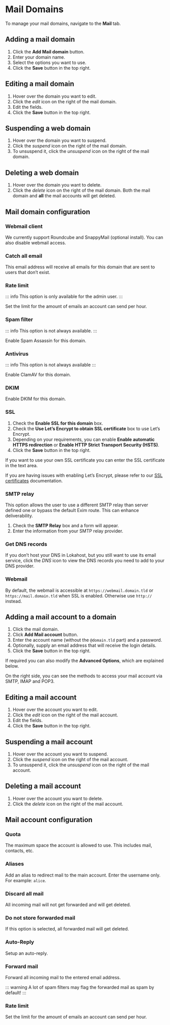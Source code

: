 # Mail Domains

To manage your mail domains, navigate to the **Mail <i class="fas fa-fw fa-mail-bulk"></i>** tab.

## Adding a mail domain

1. Click the **<i class="fas fa-fw fa-plus-circle"></i> Add Mail domain** button.
2. Enter your domain name.
3. Select the options you want to use.
4. Click the **<i class="fas fa-fw fa-save"></i> Save** button in the top right.

## Editing a mail domain

1. Hover over the domain you want to edit.
2. Click the <i class="fas fa-fw fa-pencil-alt"><span class="visually-hidden">edit</span></i> icon on the right of the mail domain.
3. Edit the fields.
4. Click the **<i class="fas fa-fw fa-save"></i> Save** button in the top right.

## Suspending a web domain

1. Hover over the domain you want to suspend.
2. Click the <i class="fas fa-fw fa-pause"><span class="visually-hidden">suspend</span></i> icon on the right of the mail domain.
3. To unsuspend it, click the <i class="fas fa-fw fa-play"><span class="visually-hidden">unsuspend</span></i> icon on the right of the mail domain.

## Deleting a web domain

1. Hover over the domain you want to delete.
2. Click the <i class="fas fa-fw fa-trash"><span class="visually-hidden">delete</span></i> icon on the right of the mail domain. Both the mail domain and **all** the mail accounts will get deleted.

## Mail domain configuration

### Webmail client

We currently support Roundcube and SnappyMail (optional install). You can also disable webmail access.

### Catch all email

This email address will receive all emails for this domain that are sent to users that don’t exist.

### Rate limit

::: info
This option is only available for the admin user.
:::

Set the limit for the amount of emails an account can send per hour.

### Spam filter

::: info
This option is not always available.
:::

Enable Spam Assassin for this domain.

### Antivirus

::: info
This option is not always available
:::

Enable ClamAV for this domain.

### DKIM

Enable DKIM for this domain.

### SSL

1. Check the **Enable SSL for this domain** box.
2. Check the **Use Let’s Encrypt to obtain SSL certificate** box to use Let’s Encrypt.
3. Depending on your requirements, you can enable **Enable automatic HTTPS redirection** or **Enable HTTP Strict Transport Security (HSTS)**.
4. Click the **<i class="fas fa-fw fa-save"></i> Save** button in the top right.

If you want to use your own SSL certificate you can enter the SSL certificate in the text area.

If you are having issues with enabling Let’s Encrypt, please refer to our [SSL certificates](../server-administration/ssl-certificates) documentation.

### SMTP relay

This option allows the user to use a different SMTP relay than server defined one or bypass the default Exim route. This can enhance deliverability.

1. Check the **SMTP Relay** box and a form will appear.
2. Enter the information from your SMTP relay provider.

### Get DNS records

If you don’t host your DNS in Lokahost, but you still want to use its email service, click the <i class="fas fa-atlas"><span class="visually-hidden">DNS</span></i> icon to view the DNS records you need to add to your DNS provider.

### Webmail

By default, the webmail is accessible at `https://webmail.domain.tld` or `https://mail.domain.tld` when SSL is enabled. Otherwise use `http://` instead.

## Adding a mail account to a domain

1. Click the mail domain.
2. Click **<i class="fas fa-fw fa-plus-circle"></i> Add Mail account** button.
3. Enter the account name (without the `@domain.tld` part) and a password.
4. Optionally, supply an email address that will receive the login details.
5. Click the **<i class="fas fa-fw fa-save"></i> Save** button in the top right.

If required you can also modify the **Advanced Options**, which are explained below.

On the right side, you can see the methods to access your mail account via SMTP, IMAP and POP3.

## Editing a mail account

1. Hover over the account you want to edit.
2. Click the <i class="fas fa-fw fa-pencil-alt"><span class="visually-hidden">edit</span></i> icon on the right of the mail account.
3. Edit the fields.
4. Click the **<i class="fas fa-fw fa-save"></i> Save** button in the top right.

## Suspending a mail account

1. Hover over the account you want to suspend.
2. Click the <i class="fas fa-fw fa-pause"><span class="visually-hidden">suspend</span></i> icon on the right of the mail account.
3. To unsuspend it, click the <i class="fas fa-fw fa-play"><span class="visually-hidden">unsuspend</span></i> icon on the right of the mail account.

## Deleting a mail account

1. Hover over the account you want to delete.
2. Click the <i class="fas fa-fw fa-trash"><span class="visually-hidden">delete</span></i> icon on the right of the mail account.

## Mail account configuration

### Quota

The maximum space the account is allowed to use. This includes mail, contacts, etc.

### Aliases

Add an alias to redirect mail to the main account. Enter the username only. For example: `alice`.

### Discard all mail

All incoming mail will not get forwarded and will get deleted.

### Do not store forwarded mail

If this option is selected, all forwarded mail will get deleted.

### Auto-Reply

Setup an auto-reply.

### Forward mail

Forward all incoming mail to the entered email address.

::: warning
A lot of spam filters may flag the forwarded mail as spam by default!
:::

### Rate limit

Set the limit for the amount of emails an account can send per hour.
